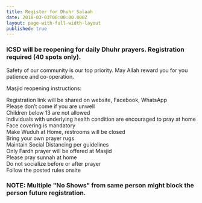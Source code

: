 ```yaml
---
title: Register for Dhuhr Salaah
date: 2018-03-03T00:00:00.000Z
layout: page-with-full-width-layout
published: true
---
```


### ICSD will be reopening for daily Dhuhr prayers. Registration required (40 spots only).

Safety of our community is our top priority. May Allah reward you for you patience and co-operation.

Masjid reopening instructions:

Registration link will be shared on website, Facebook, WhatsApp  
Please don’t come if you are unwell  
Children below 13 are not allowed  
Individuals with underlying health condition are encouraged to pray at home  
Face covering is mandatory  
Make Wuduh at Home, restrooms will be closed  
Bring your own prayer rugs  
Maintain Social Distancing per guidelines  
Only Fardh  prayer will be offered at Masjid  
Please pray sunnah at home  
Do not socialize before or after prayer  
Follow the posted rules onsite  

### NOTE: Multiple "No Shows" from same person might block the person future registration.

<div id="eventbrite-widget-container-109515750558"></div>

<script src="https://www.eventbrite.com/static/widgets/eb_widgets.js"></script>

<script type="text/javascript">
    var exampleCallback = function() {
        console.log('Order complete!');
    };

    window.EBWidgets.createWidget({
        // Required
        widgetType: 'checkout',
        eventId: '109515750558',
        iframeContainerId: 'eventbrite-widget-container-109515750558',

        // Optional
        iframeContainerHeight: 625,  // Widget height in pixels. Defaults to a minimum of 425px if not provided
        onOrderComplete: exampleCallback  // Method called when an order has successfully completed
    });
</script>
